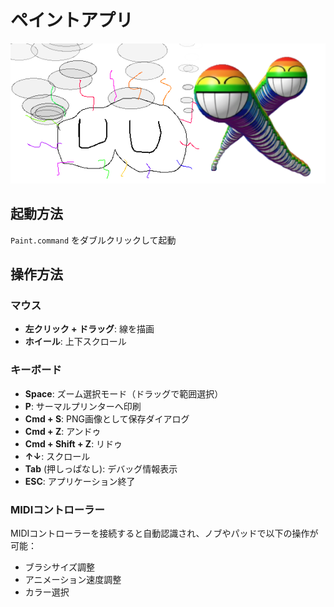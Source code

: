 # ペイントアプリ

![Screenshot](data/glsl_paint_539137.png)

## 起動方法
`Paint.command` をダブルクリックして起動

## 操作方法

### マウス
- **左クリック + ドラッグ**: 線を描画
- **ホイール**: 上下スクロール

### キーボード
- **Space**: ズーム選択モード（ドラッグで範囲選択）
- **P**: サーマルプリンターへ印刷
- **Cmd + S**: PNG画像として保存ダイアログ
- **Cmd + Z**: アンドゥ
- **Cmd + Shift + Z**: リドゥ
- **↑↓**: スクロール
- **Tab** (押しっぱなし): デバッグ情報表示
- **ESC**: アプリケーション終了

### MIDIコントローラー
MIDIコントローラーを接続すると自動認識され、ノブやパッドで以下の操作が可能：
- ブラシサイズ調整
- アニメーション速度調整
- カラー選択
